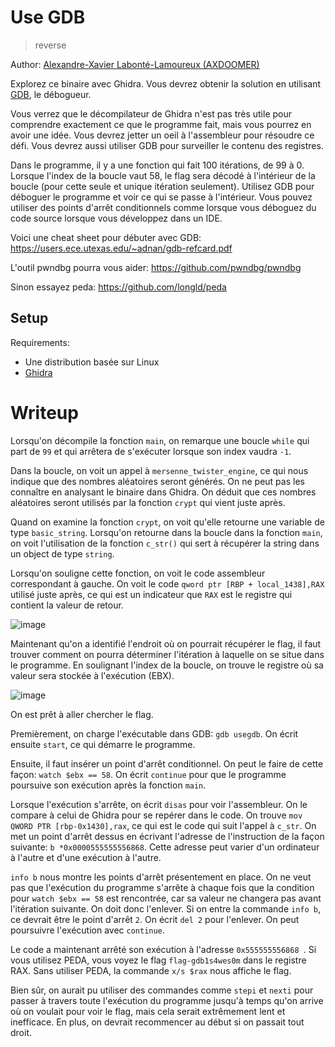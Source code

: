 # Use GDB

> reverse

Author: [Alexandre-Xavier Labonté-Lamoureux (AXDOOMER)](https://github.com/axdoomer)

Explorez ce binaire avec Ghidra. Vous devrez obtenir la solution en utilisant [GDB](https://fr.wikipedia.org/wiki/GNU_Debugger), le débogueur.

Vous verrez que le décompilateur de Ghidra n'est pas très utile pour comprendre exactement ce que le programme fait, mais vous pourrez en avoir une idée. Vous devrez jetter un oeil à l'assembleur pour résoudre ce défi. Vous devrez aussi utiliser GDB pour surveiller le contenu des registres. 

Dans le programme, il y a une fonction qui fait 100 itérations, de 99 à 0. Lorsque l'index de la boucle vaut 58, le flag sera décodé à l'intérieur de la boucle (pour cette seule et unique itération seulement). Utilisez GDB pour déboguer le programme et voir ce qui se passe à l'intérieur. Vous pouvez utiliser des points d'arrêt conditionnels comme lorsque vous déboguez du code source lorsque vous développez dans un IDE. 

Voici une cheat sheet pour débuter avec GDB: https://users.ece.utexas.edu/~adnan/gdb-refcard.pdf

L'outil pwndbg pourra vous aider: https://github.com/pwndbg/pwndbg

Sinon essayez peda: https://github.com/longld/peda

## Setup

Requirements:
- Une distribution basée sur Linux
- [Ghidra](https://ghidra-sre.org/)

# Writeup

Lorsqu'on décompile la fonction `main`, on remarque une boucle `while` qui part de `99` et qui arrêtera de s'exécuter lorsque son index vaudra `-1`. 

Dans la boucle, on voit un appel à `mersenne_twister_engine`, ce qui nous indique que des nombres aléatoires seront générés. On ne peut pas les connaître en analysant le binaire dans Ghidra. On déduit que ces nombres aléatoires seront utilisés par la fonction `crypt` qui vient juste après. 

Quand on examine la fonction `crypt`, on voit qu'elle retourne une variable de type `basic_string`. Lorsqu'on retourne dans la boucle dans la fonction `main`, on voit l'utilisation de la fonction `c_str()` qui sert à récupérer la string dans un object de type `string`. 

Lorsqu'on souligne cette fonction, on voit le code assembleur correspondant à gauche. On voit le code `qword ptr [RBP + local_1438],RAX` utilisé juste après, ce qui est un indicateur que `RAX` est le registre qui contient la valeur de retour.

![image](https://user-images.githubusercontent.com/6194072/89142451-76a86b80-d515-11ea-9fbb-29cd03313c7f.png)

Maintenant qu'on a identifié l'endroit où on pourrait récupérer le flag, il faut trouver comment on pourra déterminer l'itération à laquelle on se situe dans le programme. En soulignant l'index de la boucle, on trouve le registre où sa valeur sera stockée à l'exécution (EBX). 

![image](https://user-images.githubusercontent.com/6194072/89142689-1c5bda80-d516-11ea-9ae5-e80d384cba8a.png)

On est prêt à aller chercher le flag. 

Premièrement, on charge l'exécutable dans GDB: `gdb usegdb`. On écrit ensuite `start`, ce qui démarre le programme. 

Ensuite, il faut insérer un point d'arrêt conditionnel. On peut le faire de cette façon: `watch $ebx == 58`. On écrit `continue` pour que le programme poursuive son exécution après la fonction `main`. 

Lorsque l'exécution s'arrête, on écrit `disas` pour voir l'assembleur. On le compare à celui de Ghidra pour se repérer dans le code. On trouve `mov QWORD PTR [rbp-0x1430],rax`, ce qui est le code qui suit l'appel à `c_str`. On met un point d'arrêt dessus en écrivant l'adresse de l'instruction de la façon suivante: `b *0x0000555555556868`. Cette adresse peut varier d'un ordinateur à l'autre et d'une exécution à l'autre. 

`info b` nous montre les points d'arrêt présentement en place. On ne veut pas que l'exécution du programme s'arrête à chaque fois que la condition pour `watch $ebx == 58` est rencontrée, car sa valeur ne changera pas avant l'itération suivante. On doit donc l'enlever. Si on entre la commande `info b`, ce devrait être le point d'arrêt `2`. On écrit `del 2` pour l'enlever. On peut poursuivre l'exécution avec `continue`. 

Le code a maintenant arrêté son exécution à l'adresse `0x555555556868 `. Si vous utilisez PEDA, vous voyez le flag `flag-gdb1s4wes0m` dans le registre RAX. Sans utiliser PEDA, la commande `x/s $rax` nous affiche le flag.

Bien sûr, on aurait pu utiliser des commandes comme `stepi` et `nexti` pour passer à travers toute l'exécution du programme jusqu'à temps qu'on arrive où on voulait pour voir le flag, mais cela serait extrêmement lent et inefficace. En plus, on devrait recommencer au début si on passait tout droit.

